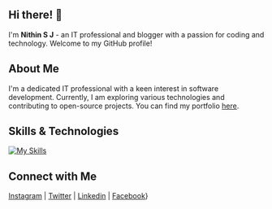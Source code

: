 ## Hi there! 👋

I'm **Nithin S J** - an IT professional and blogger with a passion for coding and technology. Welcome to my GitHub profile!

## About Me

I'm a dedicated IT professional with a keen interest in software development. Currently, I am exploring various technologies and contributing to open-source projects. You can find my portfolio [here](https://portfolio-three-kappa-77.vercel.app/).

## Skills & Technologies

[![My Skills](https://skillicons.dev/icons?i=html,css,js,react,nodejs,express,mongodb,tailwind,nextjs,py,django&perline=8)](https://skillicons.dev)

## Connect with Me

<a href="https://www.instagram.com/techtraderlife" target="_blank" rel="noopener noreferrer"><Icon /> Instagram</a> | <a href="https://x.com/techtraderlife" target="_blank" rel="noopener noreferrer"><Icon /> Twitter</a> | <a href="https://www.linkedin.com/in/nithinsj/" target="_blank" rel="noopener noreferrer"><Icon /> Linkedin</a> | <a href="https://www.facebook.com/nithin.jayan.355/" target="_blank" rel="noopener noreferrer"><Icon /> Facebook</a>}
